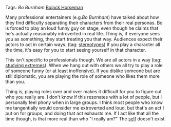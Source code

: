 Tags: *Bo Burnham* [Bojack Horseman](Bojack%20Horseman.md)

Many professional entertainers (e.g.*Bo Burnham*) have talked about how they find difficulty separating their characters from their real personas. Bo is forced to play an loud funny guy on stage, even though he claims that he's actually reasonably introverted in real life. Thing is, if everyone sees you as something, they start treating you that way. Audiences expect their actors to act in certain ways. (tag: [stereotypes](stereotypes.md)) If you play a character all the time, it's easy for you to start seeing yourself in that character.

This isn't specific to professionals though. We are all actors in a way (tag: [studying extremes](studying%20extremes.md)). When we hang out with others we all try to play a role of someone funny (or at least inoffensive). If you dislike someone but are still diplomatic, you are playing the role of someone who likes them more than you.

Thing is, playing roles over and over makes it difficult for you to figure out who you really are. I don't know if this resonates with a lot of people, but I personally feel phony when in large groups. I think most people who know me tangentially would consider me extroverted and loud, but that's an act I put on for groups, and doing that act exhausts me. If I act like that all the time though, is that more real than who "I really am?" The [self](self.md) doesn't exist.
